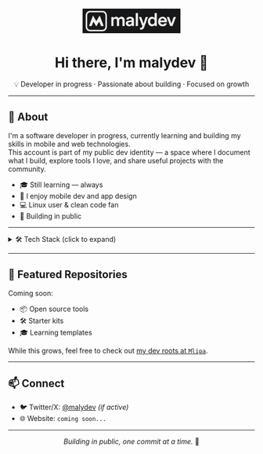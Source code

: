 <p align="center">
  <img src="./malydev-min.png" alt="malydev logo" width="200" />
</p>
<h1 align="center">Hi there, I'm <strong>malydev</strong> 👋</h1>
<p align="center">
  💡 Developer in progress · Passionate about building · Focused on growth
</p>

---

## 🚀 About

I'm a software developer in progress, currently learning and building my skills in mobile and web technologies.  
This account is part of my public dev identity — a space where I document what I build, explore tools I love, and share useful projects with the community.

- 🎓 Still learning — always
- 📱 I enjoy mobile dev and app design
- 💻 Linux user & clean code fan
- 🧪 Building in public

---

<details>
<summary>🛠️ Tech Stack (click to expand)</summary>

### 🧠 Languages
![TypeScript](https://img.shields.io/badge/TypeScript-3178C6?style=for-the-badge&logo=typescript&logoColor=white)
![JavaScript](https://img.shields.io/badge/JavaScript-F7DF1E?style=for-the-badge&logo=javascript&logoColor=black)
![Dart](https://img.shields.io/badge/Dart-0175C2?style=for-the-badge&logo=dart&logoColor=white)

### ⚙️ Frameworks & Tools
![Flutter](https://img.shields.io/badge/Flutter-02569B?style=for-the-badge&logo=flutter&logoColor=white)
![React](https://img.shields.io/badge/React-20232a?style=for-the-badge&logo=react&logoColor=61DAFB)
![NestJS](https://img.shields.io/badge/NestJS-E0234E?style=for-the-badge&logo=nestjs&logoColor=white)
![Prisma](https://img.shields.io/badge/Prisma-2D3748?style=for-the-badge&logo=prisma)

### 📦 Package / Build
![pnpm](https://img.shields.io/badge/pnpm-4a4a4a?style=for-the-badge&logo=pnpm&logoColor=f69220)
![Bun](https://img.shields.io/badge/Bun-black?style=for-the-badge&logo=bun)
![Vite](https://img.shields.io/badge/Vite-646CFF?style=for-the-badge&logo=vite&logoColor=white)

### 🗄️ Databases & Communication
![MySQL](https://img.shields.io/badge/MySQL-4479A1?style=for-the-badge&logo=mysql&logoColor=white)
![PostgreSQL](https://img.shields.io/badge/PostgreSQL-316192?style=for-the-badge&logo=postgresql&logoColor=white)
![Redis](https://img.shields.io/badge/Redis-DC382D?style=for-the-badge&logo=redis&logoColor=white)
![Socket.io](https://img.shields.io/badge/Socket.io-black?style=for-the-badge&logo=socket.io)

</details>

---

## 📂 Featured Repositories

Coming soon:
- 📦 Open source tools
- 🛠️ Starter kits
- 🎓 Learning templates

While this grows, feel free to check out [my dev roots at `Mlipa`](https://github.com/Mlipa).

---

## 📫 Connect

- 🐦 Twitter/X: [@malydev](https://twitter.com/maly_dev) *(if active)*
- 🌐 Website: `coming soon...`

---

<p align="center">
  <em>Building in public, one commit at a time.</em> 🚀
</p>
